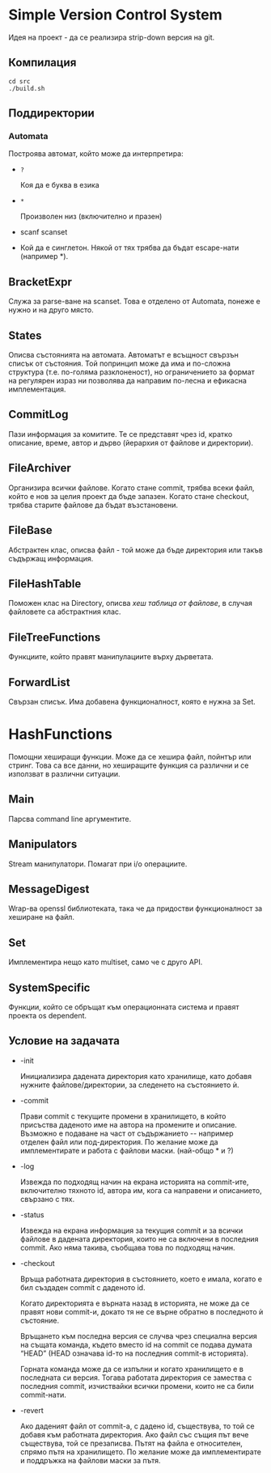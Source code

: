 # Simple Version Control System
Идея на проект - да се реализира strip-down версия на git. 

## Компилация
```
cd src
./build.sh
```

## Поддиректории

### Automata
Построява автомат, който може да интерпретира:
* `?`

    Коя да е буква в езика

* `*`

    Произволен низ (включително и празен)

* scanf scanset

* Кой да е синглетон. Някой от тях трябва да бъдат escape-нати (например *).

## BracketExpr
Служа за parse-ване на scanset. Това е отделено от Automata, понеже е нужно и
на друго място.

## States
Описва състоянията на автомата. Автоматът е всъщност свързън списък от
състояния. Той попринцип може да има и по-сложна структура (т.е. по-голяма
разклоненост), но ограничението за формат на регулярен израз ни позволява да
направим по-лесна и ефикасна имплементация.

## CommitLog
Пази информация за комитите. Те се представят чрез id, кратко описание, време,
автор и дърво (йерархия от файлове и директории).

## FileArchiver
Организира всички файлове. Когато стане commit, трябва всеки файл, който е нов
за целия проект да бъде запазен. Когато стане checkout, трябва старите файлове
да бъдат възстановени.

## FileBase
Абстрактен клас, описва файл - той може да бъде директория или такъв съдържащ
информация.

## FileHashTable
Поможен клас на Directory, описва *хеш таблица от файлове*, в случая файловете
са абстрактния клас.

## FileTreeFunctions
Функциите, който правят манипулациите върху дърветата.

## ForwardList
Свързан списък. Има добавена функционалност, която е нужна за Set.

# HashFunctions
Помощни хеширащи функции. Може да се хешира файл, пойнтър или стринг. Това са
все данни, но хеширащите функция са различни и се използват в различни
ситуации.

## Main
Парсва command line аргументите.

## Manipulators
Stream манипулатори. Помагат при i/о операциите.

## MessageDigest
Wrap-ва openssl библиотеката, така че да придостви функционалност за хеширане
на файл.

## Set
Имплементира нещо като multiset, само че с друго API.

## SystemSpecific
Функции, който се обръщат към операционната система и правят проекта os
dependent.

## Условие на задачата

* -init <directory>

    Инициализира дадената директория като хранилище, като добавя нужните
файлове/директории, за следенето на състоянието ѝ.

* -commit <repodirectory> <author name> <commit description>

    Прави commit с текущите промени в хранилището, в който присъства даденото
име на автора на промените и описание. Възможно е подаване на част от
съдържанието -- например отделен файл или под-директория. По желание може да
имплементирате и работа с файлови маски. (най-общо * и ?)

* -log <repo directory>

    Извежда по подходящ начин на екрана историята на commit-ите, включително
тяхното id, автора им, кога са направени и описанието, свързано с тях.

* -status <repo directory>

    Извежда на екрана информация за текущия commit и за всички файлове в
дадената директория, които не са включени в последния commit. Ако няма такива,
съобщава това по подходящ начин.

* -checkout <repo directory> <commit id>

    Връща работната директория в състоянието, което е имала, когато е бил
създаден commit с даденото id.

    Когато директорията е върната назад в историята, не може да се правят нови
commit-и, докато тя не се върне обратно в последното ѝ състояние.

    Връщането към последна версия се случва чрез специална версия на същата
команда, където вместо id на commit се подава думата “HEAD” (HEAD означава
id-то на последния commit-в историята).

    Горната команда може да се изпълни и когато хранилището е в последната си
версия. Тогава работата директория се замества с последния commit, изчиствайки
всички промени, които не са били commit-нати.

* -revert <repo directory> <commit id> <file path>

    Ако даденият файл от commit-а, с дадено id, съществува, то той се добавя
към работната директория. Ако файл със същия път вече съществува, той се
презаписва. Пътят на файла е относителен, спрямо пътя на хранилището. По
желание може да имплементирате и поддръжка на файлови маски за пътя.
